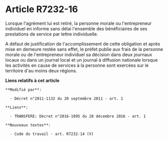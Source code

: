 # Article R7232-16

Lorsque l'agrément lui est retiré, la personne morale ou l'entrepreneur individuel en informe sans délai l'ensemble des
bénéficiaires de ses prestations de service par lettre individuelle.

A défaut de justification de l'accomplissement de cette obligation et après mise en demeure restée sans effet, le préfet
publie aux frais de la personne morale ou de l'entrepreneur individuel sa décision dans deux journaux locaux ou dans un
journal local et un journal à diffusion nationale lorsque les activités en cause de services à la personne sont exercées sur
le territoire d'au moins deux régions.

**Liens relatifs à cet article**

	**Modifié par**:

	  - Décret n°2011-1132 du 20 septembre 2011 - art. 1

	**Liens**:

	  - TRANSFERE: Décret n°2016-1895 du 28 décembre 2016 - art. 1

	**Nouveaux textes**:

	  - Code du travail - art. R7232-14 (V)
